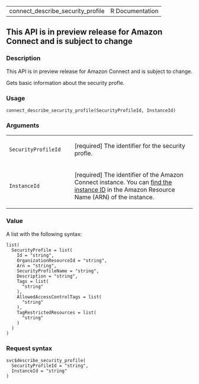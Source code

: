 <table style="width: 100%;">
<tbody>
<tr class="odd">
<td>connect_describe_security_profile</td>
<td style="text-align: right;">R Documentation</td>
</tr>
</tbody>
</table>

## This API is in preview release for Amazon Connect and is subject to change

### Description

This API is in preview release for Amazon Connect and is subject to
change.

Gets basic information about the security profle.

### Usage

    connect_describe_security_profile(SecurityProfileId, InstanceId)

### Arguments

<table>
<colgroup>
<col style="width: 35%" />
<col style="width: 65%" />
</colgroup>
<tbody>
<tr class="odd">
<td><code
id="connect_describe_security_profile_:_SecurityProfileId">SecurityProfileId</code></td>
<td><p>[required] The identifier for the security profle.</p></td>
</tr>
<tr class="even">
<td><code
id="connect_describe_security_profile_:_InstanceId">InstanceId</code></td>
<td><p>[required] The identifier of the Amazon Connect instance. You can
<a
href="https://docs.aws.amazon.com/connect/latest/adminguide/find-instance-arn.html">find
the instance ID</a> in the Amazon Resource Name (ARN) of the
instance.</p></td>
</tr>
</tbody>
</table>

### Value

A list with the following syntax:

    list(
      SecurityProfile = list(
        Id = "string",
        OrganizationResourceId = "string",
        Arn = "string",
        SecurityProfileName = "string",
        Description = "string",
        Tags = list(
          "string"
        ),
        AllowedAccessControlTags = list(
          "string"
        ),
        TagRestrictedResources = list(
          "string"
        )
      )
    )

### Request syntax

    svc$describe_security_profile(
      SecurityProfileId = "string",
      InstanceId = "string"
    )
